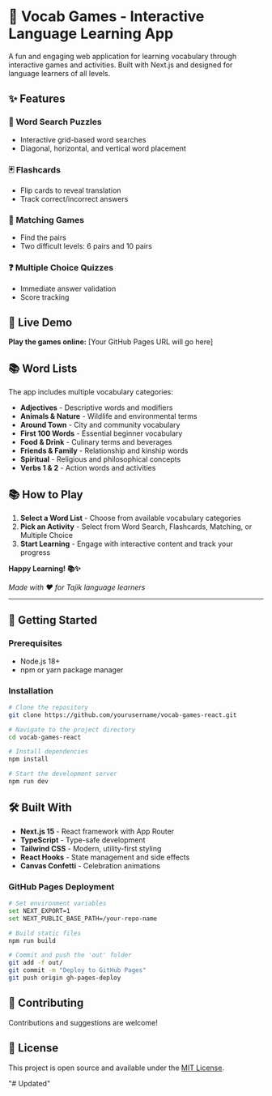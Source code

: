 # 🎯 Vocab Games - Interactive Language Learning App

A fun and engaging web application for learning vocabulary through interactive games and activities. Built with Next.js and designed for language learners of all levels.

## ✨ Features

### 🧩 Word Search Puzzles
- Interactive grid-based word searches
- Diagonal, horizontal, and vertical word placement

### 🃏 Flashcards
- Flip cards to reveal translation
- Track correct/incorrect answers

### 🔗 Matching Games
- Find the pairs
- Two difficult levels: 6 pairs and 10 pairs

### ❓ Multiple Choice Quizzes
- Immediate answer validation
- Score tracking

## 🚀 Live Demo

**Play the games online:** [Your GitHub Pages URL will go here]

## 📚 Word Lists

The app includes multiple vocabulary categories:
- **Adjectives** - Descriptive words and modifiers
- **Animals & Nature** - Wildlife and environmental terms
- **Around Town** - City and community vocabulary
- **First 100 Words** - Essential beginner vocabulary
- **Food & Drink** - Culinary terms and beverages
- **Friends & Family** - Relationship and kinship words
- **Spiritual** - Religious and philosophical concepts
- **Verbs 1 & 2** - Action words and activities

## 📚 How to Play

1. **Select a Word List** - Choose from available vocabulary categories
2. **Pick an Activity** - Select from Word Search, Flashcards, Matching, or Multiple Choice
3. **Start Learning** - Engage with interactive content and track your progress

**Happy Learning! 📚✨**

*Made with ❤️ for Tajik language learners*

---

## 🚀 Getting Started

### Prerequisites
- Node.js 18+ 
- npm or yarn package manager

### Installation
```bash
# Clone the repository
git clone https://github.com/yourusername/vocab-games-react.git

# Navigate to the project directory
cd vocab-games-react

# Install dependencies
npm install

# Start the development server
npm run dev
```

## 🛠️ Built With

- **Next.js 15** - React framework with App Router
- **TypeScript** - Type-safe development
- **Tailwind CSS** - Modern, utility-first styling
- **React Hooks** - State management and side effects
- **Canvas Confetti** - Celebration animations

### GitHub Pages Deployment
```bash
# Set environment variables
set NEXT_EXPORT=1
set NEXT_PUBLIC_BASE_PATH=/your-repo-name

# Build static files
npm run build

# Commit and push the 'out' folder
git add -f out/
git commit -m "Deploy to GitHub Pages"
git push origin gh-pages-deploy
```

## 🤝 Contributing

Contributions and suggestions are welcome! 

## 📄 License

This project is open source and available under the [MIT License](LICENSE).




"# Updated" 
